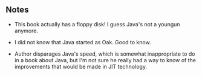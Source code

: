 ## Notes

* This book actually has a floppy disk! I guess Java's not
a youngun anymore.

* I did not know that Java started as Oak. Good to know.

* Author disparages Java's speed, which is somewhat inappropriate
to do in a book about Java, but I'm not sure he really had a way
to know of the improvements that would be made in JIT technology.
